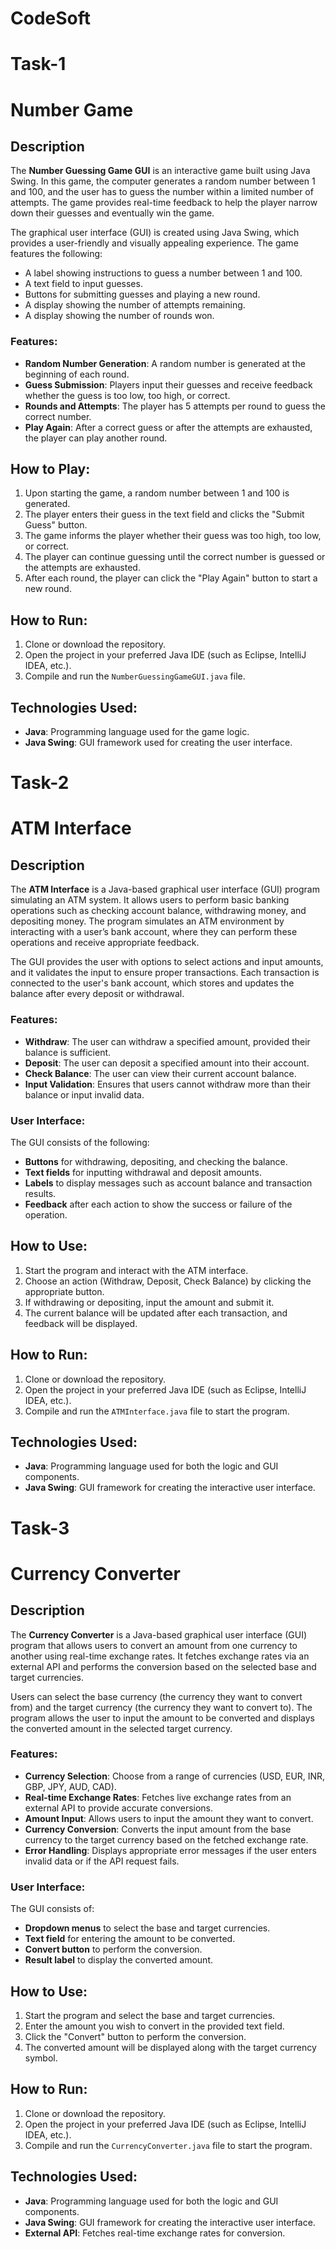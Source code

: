 # CodeSoft

# Task-1
# Number Game

## Description
The **Number Guessing Game GUI** is an interactive game built using Java Swing. In this game, the computer generates a random number between 1 and 100, and the user has to guess the number within a limited number of attempts. The game provides real-time feedback to help the player narrow down their guesses and eventually win the game.

The graphical user interface (GUI) is created using Java Swing, which provides a user-friendly and visually appealing experience. The game features the following:

- A label showing instructions to guess a number between 1 and 100.
- A text field to input guesses.
- Buttons for submitting guesses and playing a new round.
- A display showing the number of attempts remaining.
- A display showing the number of rounds won.

### Features:
- **Random Number Generation**: A random number is generated at the beginning of each round.
- **Guess Submission**: Players input their guesses and receive feedback whether the guess is too low, too high, or correct.
- **Rounds and Attempts**: The player has 5 attempts per round to guess the correct number.
- **Play Again**: After a correct guess or after the attempts are exhausted, the player can play another round.

## How to Play:
1. Upon starting the game, a random number between 1 and 100 is generated.
2. The player enters their guess in the text field and clicks the "Submit Guess" button.
3. The game informs the player whether their guess was too high, too low, or correct.
4. The player can continue guessing until the correct number is guessed or the attempts are exhausted.
5. After each round, the player can click the "Play Again" button to start a new round.

## How to Run:
1. Clone or download the repository.
2. Open the project in your preferred Java IDE (such as Eclipse, IntelliJ IDEA, etc.).
3. Compile and run the `NumberGuessingGameGUI.java` file.

## Technologies Used:
- **Java**: Programming language used for the game logic.
- **Java Swing**: GUI framework used for creating the user interface.









# Task-2
# ATM Interface

## Description
The **ATM Interface** is a Java-based graphical user interface (GUI) program simulating an ATM system. It allows users to perform basic banking operations such as checking account balance, withdrawing money, and depositing money. The program simulates an ATM environment by interacting with a user’s bank account, where they can perform these operations and receive appropriate feedback.

The GUI provides the user with options to select actions and input amounts, and it validates the input to ensure proper transactions. Each transaction is connected to the user's bank account, which stores and updates the balance after every deposit or withdrawal.

### Features:
- **Withdraw**: The user can withdraw a specified amount, provided their balance is sufficient.
- **Deposit**: The user can deposit a specified amount into their account.
- **Check Balance**: The user can view their current account balance.
- **Input Validation**: Ensures that users cannot withdraw more than their balance or input invalid data.

### User Interface:
The GUI consists of the following:
- **Buttons** for withdrawing, depositing, and checking the balance.
- **Text fields** for inputting withdrawal and deposit amounts.
- **Labels** to display messages such as account balance and transaction results.
- **Feedback** after each action to show the success or failure of the operation.

## How to Use:
1. Start the program and interact with the ATM interface.
2. Choose an action (Withdraw, Deposit, Check Balance) by clicking the appropriate button.
3. If withdrawing or depositing, input the amount and submit it.
4. The current balance will be updated after each transaction, and feedback will be displayed.

## How to Run:
1. Clone or download the repository.
2. Open the project in your preferred Java IDE (such as Eclipse, IntelliJ IDEA, etc.).
3. Compile and run the `ATMInterface.java` file to start the program.

## Technologies Used:
- **Java**: Programming language used for both the logic and GUI components.
- **Java Swing**: GUI framework for creating the interactive user interface.






# Task-3
# Currency Converter

## Description
The **Currency Converter** is a Java-based graphical user interface (GUI) program that allows users to convert an amount from one currency to another using real-time exchange rates. It fetches exchange rates via an external API and performs the conversion based on the selected base and target currencies.

Users can select the base currency (the currency they want to convert from) and the target currency (the currency they want to convert to). The program allows the user to input the amount to be converted and displays the converted amount in the selected target currency.

### Features:
- **Currency Selection**: Choose from a range of currencies (USD, EUR, INR, GBP, JPY, AUD, CAD).
- **Real-time Exchange Rates**: Fetches live exchange rates from an external API to provide accurate conversions.
- **Amount Input**: Allows users to input the amount they want to convert.
- **Currency Conversion**: Converts the input amount from the base currency to the target currency based on the fetched exchange rate.
- **Error Handling**: Displays appropriate error messages if the user enters invalid data or if the API request fails.

### User Interface:
The GUI consists of:
- **Dropdown menus** to select the base and target currencies.
- **Text field** for entering the amount to be converted.
- **Convert button** to perform the conversion.
- **Result label** to display the converted amount.

## How to Use:
1. Start the program and select the base and target currencies.
2. Enter the amount you wish to convert in the provided text field.
3. Click the "Convert" button to perform the conversion.
4. The converted amount will be displayed along with the target currency symbol.

## How to Run:
1. Clone or download the repository.
2. Open the project in your preferred Java IDE (such as Eclipse, IntelliJ IDEA, etc.).
3. Compile and run the `CurrencyConverter.java` file to start the program.

## Technologies Used:
- **Java**: Programming language used for both the logic and GUI components.
- **Java Swing**: GUI framework for creating the interactive user interface.
- **External API**: Fetches real-time exchange rates for conversion.


